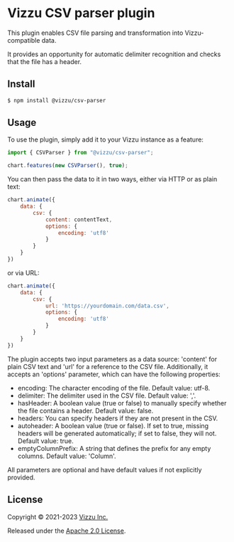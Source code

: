 # Vizzu CSV parser plugin

This plugin enables CSV file parsing and transformation into Vizzu-compatible data.

It provides an opportunity for automatic delimiter recognition and checks that the file has a header.

## Install

```sh
$ npm install @vizzu/csv-parser
```

## Usage

To use the plugin, simply add it to your Vizzu instance as a feature:


```javascript
import { CSVParser } from "@vizzu/csv-parser";

chart.features(new CSVParser(), true);
```

You can then pass the data to it in two ways, either via HTTP or as plain text:

```javascript
chart.animate({
    data: {
        csv: {
            content: contentText,
            options: {
                encoding: 'utf8'
            }
        }
    }
})
```

or via URL:

```javascript
chart.animate({
    data: {
        csv: {
            url: 'https://yourdomain.com/data.csv',
            options: {
                encoding: 'utf8'
            }
        }
    }
})

```

The plugin accepts two input parameters as a data source: 'content' for plain CSV text and 'url' for a reference to the CSV file. Additionally, it accepts an 'options' parameter, which can have the following properties:

- encoding: The character encoding of the file. Default value: utf-8.
- delimiter: The delimiter used in the CSV file. Default value: ','.
- hasHeader: A boolean value (true or false) to manually specify whether the file contains a header. Default value: false.
- headers: You can specify headers if they are not present in the CSV.
- autoheader: A boolean value (true or false). If set to true, missing headers will be generated automatically; if set to false, they will not. Default value: true.
- emptyColumnPrefix: A string that defines the prefix for any empty columns. Default value: 'Column'.

All parameters are optional and have default values if not explicitly provided.

## License

Copyright © 2021-2023 [Vizzu Inc.](https://vizzuhq.com)

Released under the
[Apache 2.0 License](https://lib.vizzuhq.com/latest/LICENSE/).
